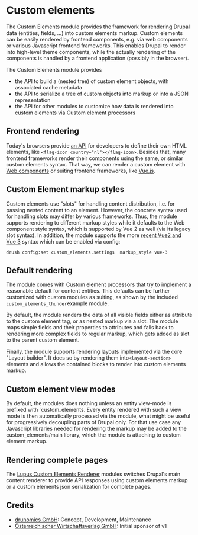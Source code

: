 # Custom elements

The Custom Elements module provides the framework for rendering Drupal data
(entities, fields, ...) into custom elements markup. Custom elements can be
easily rendered by frontend components, e.g. via web components or various
Javascript frontend frameworks. This enables Drupal to render into high-level
theme components, while the actually rendering of the components is handled by
a frontend application (possibly in the browser).

The Custom Elements module provides
 * the API to build a (nested tree) of custom element objects, with associated
cache metadata
 * the API to serialize a tree of custom objects into markup or into
a JSON representation
 * the API for other modules to customize how data is rendered into custom
elements via Custom element processors

## Frontend rendering

Today's browsers provide [an API](https://html.spec.whatwg.org/multipage/custom-elements.html#custom-elements-autonomous-example)
for developers to define their own HTML elements, like
`<flag-icon country="nl"></flag-icon>`. Besides that, many frontend frameworks
render their components using the same, or similar custom elements syntax.
That way, we can render a custom element with [Web components](https://developer.mozilla.org/de/docs/Web/Web_Components) or suiting frontend
frameworks, like [Vue.js](https://vuejs.org/).

## Custom Element markup styles

Custom elements use "slots" for handling content distribution, i.e. for passing
nested content to an element. However, the concrete syntax used for handling
slots may differ by various frameworks. Thus, the module supports rendering to
different markup styles while it defaults to the Web component style syntax,
which is supported by Vue 2 as well (via its legacy slot syntax). In addition,
the module supports the more [recent Vue2 and Vue 3](https://vuejs.org/v2/guide/components-slots.html#Named-Slots-Shorthand)
syntax which can be enabled via config:

    drush config:set custom_elements.settings  markup_style vue-3

## Default rendering

The module comes with Custom element processors that try to implement
a reasonable default for content entities. This defaults can be further
customized with custom modules as suiting, as shown by the included
`custom_elements_thunder`example module.

By default, the module renders the data of all visible fields either as
attribute to the custom element tag, or as nested markup via a slot. The module
maps simple fields and their properties to attributes and falls back to
rendering more complex fields to regular markup, which gets added as slot to
the parent custom element.

Finally, the module supports rendering layouts implemented via the core
"Layout builder". It does so by rendering them into`<layout-section>` elements
and allows the contained blocks to render into custom elements markup.

## Custom element view modes

By default, the modules does nothing unless an entity view-mode is prefixed
with `custom_elements. Every entity rendered with such a view mode is then
automatically processed via the module, what might be useful for progressively
decoupling parts of Drupal only. For that use case any Javascript libraries
needed for rendering the markup may be added to the custom_elements/main
library, which the module is attaching to custom element markup.

## Rendering complete pages

The [Lupus Custom Elements Renderer](https://www.drupal.org/project/lupus_ce_renderer)
modules switches Drupal's main content renderer to provide API responses using
custom elements markup or a custom elements json serialization for
complete pages.

## Credits

  - [drunomics GmbH](https://www.drupal.org/drunomics): Concept, Development, Maintenance
  - [Österreichischer Wirtschaftsverlag GmbH](https://www.drupal.org/%C3%B6sterreichischer-wirtschaftsverlag-gmbh): Initial sponsor of v1

